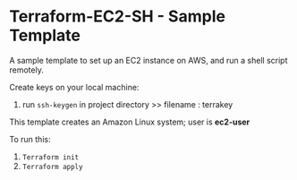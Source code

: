 # Terraform-EC2-SH - Sample Template

A sample template to set up an EC2 instance on AWS, and run a shell script remotely.

Create keys on your local machine:

1. run ```ssh-keygen``` in project directory >> filename : terrakey

This template creates an Amazon Linux system; user is **ec2-user**

To run this:
1. ``` Terraform init ```
2. ``` Terraform apply ```
